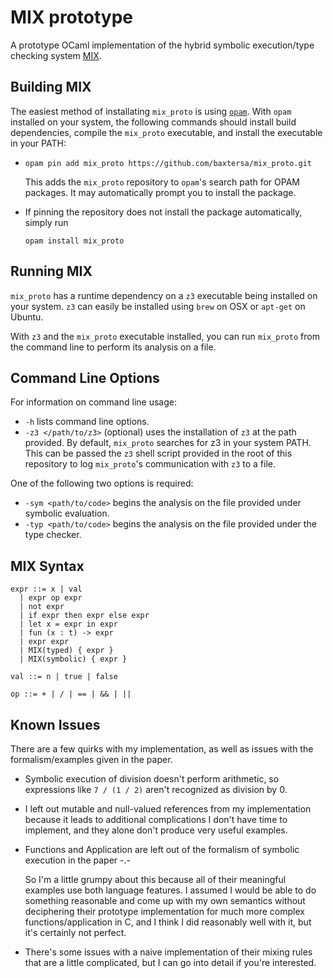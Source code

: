 MIX prototype
===

A prototype OCaml implementation of the hybrid symbolic execution/type checking system [MIX](http://www.cs.colorado.edu/~bec/papers/pldi10-mix.pdf).

Building MIX
---
The easiest method of installating `mix_proto` is using [`opam`](https://opam.ocaml.org/doc/Install.html). With `opam` installed on your system, the following commands should install build dependencies, compile the `mix_proto` executable, and install the executable in your PATH:
- `opam pin add mix_proto https://github.com/baxtersa/mix_proto.git`
  
  This adds the `mix_proto` repository to `opam`'s search path for OPAM packages. It may automatically prompt you to install the package.
- If pinning the repository does not install the package automatically, simply run

  `opam install mix_proto`
  
Running MIX
---
`mix_proto` has a runtime dependency on a `z3` executable being installed on your system. `z3` can easily be installed using `brew` on OSX or `apt-get` on Ubuntu.

With `z3` and the `mix_proto` executable installed, you can run `mix_proto` from the command line to perform its analysis on a file.

Command Line Options
---
For information on command line usage:
- `-h` lists command line options.
- `-z3 </path/to/z3>` (optional) uses the installation of `z3` at the path provided. By default, `mix_proto` searches for z3 in your system PATH. This can be passed the `z3` shell script provided in the root of this repository to log `mix_proto`'s communication with `z3` to a file.

One of the following two options is required:
- `-sym <path/to/code>` begins the analysis on the file provided under symbolic evaluation.
- `-typ <path/to/code>` begins the analysis on the file provided under the type checker.

MIX Syntax
---
```
expr ::= x | val
  | expr op expr
  | not expr
  | if expr then expr else expr
  | let x = expr in expr
  | fun (x : t) -> expr
  | expr expr
  | MIX(typed) { expr }
  | MIX(symbolic) { expr }
  
val ::= n | true | false

op ::= + | / | == | && | ||
```

Known Issues
---
There are a few quirks with my implementation, as well as issues with the formalism/examples given in the paper.
- Symbolic execution of division doesn't perform arithmetic, so expressions like `7 / (1 / 2)` aren't recognized as division by 0.
- I left out mutable and null-valued references from my implementation because it leads to additional complications I don't have time to implement, and they alone don't produce very useful examples.
- Functions and Application are left out of the formalism of symbolic execution in the paper -.-

  So I'm a little grumpy about this because all of their meaningful examples use both language features. I assumed I would be able to do something reasonable and come up with my own semantics without deciphering their prototype implementation for much more complex functions/application in C, and I think I did reasonably well with it, but it's certainly not perfect.
- There's some issues with a naive implementation of their mixing rules that are a little complicated, but I can go into detail if you're interested.
